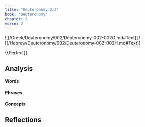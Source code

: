 ```yaml
---
title: "Deuteronomy 2:2"
book: "Deuteronomy"
chapter: 2
verse: 2
---
```

![[/Greek/Deuteronomy/002/Deuteronomy-002-002G.md#Text]]
![[/Hebrew/Deuteronomy/002/Deuteronomy-002-002H.md#Text]]

{{Perfect}}

## Analysis

#### Words

#### Phrases

#### Concepts

## Reflections
